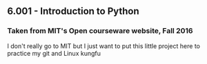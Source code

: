 ## __6.001 - Introduction to Python__ 
### Taken from MIT's Open courseware website, Fall 2016

I don't really go to MIT but I just want to put this little project here to practice my git and Linux kungfu
